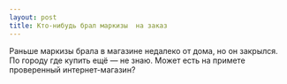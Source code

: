 ```yaml
---
layout: post 
title: Кто-нибудь брал маркизы  на заказ 
--- 
```

Раньше маркизы  брала в магазине недалеко от дома, но он закрылся. По городу где купить ещё — не знаю. Может есть на примете проверенный интернет-магазин?
